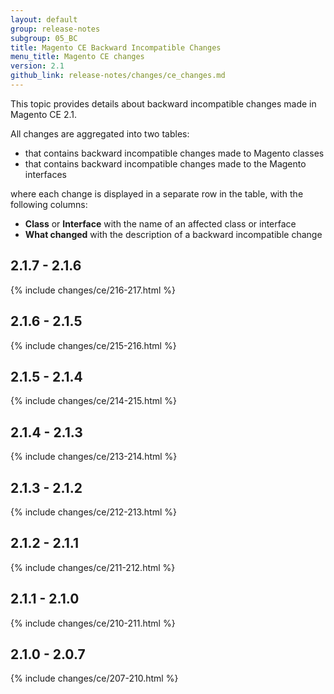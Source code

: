 ```yaml
---
layout: default
group: release-notes
subgroup: 05_BC
title: Magento CE Backward Incompatible Changes
menu_title: Magento CE changes
version: 2.1
github_link: release-notes/changes/ce_changes.md
---
```


This topic provides details about backward incompatible changes made in Magento CE 2.1.

All changes are aggregated into two tables:

- that contains backward incompatible changes made to Magento classes
- that contains backward incompatible changes made to the Magento interfaces

where each change is displayed in a separate row in the table, with the following columns:

- **Class** or **Interface** with the name of an affected class or interface
- **What changed** with the description of a backward incompatible change

## 2.1.7 - 2.1.6

{% include changes/ce/216-217.html %}

## 2.1.6 - 2.1.5

{% include changes/ce/215-216.html %}

## 2.1.5 - 2.1.4

{% include changes/ce/214-215.html %}

## 2.1.4 - 2.1.3

{% include changes/ce/213-214.html %}

## 2.1.3 - 2.1.2

{% include changes/ce/212-213.html %}

## 2.1.2 - 2.1.1

{% include changes/ce/211-212.html %}

## 2.1.1 - 2.1.0

{% include changes/ce/210-211.html %}

## 2.1.0 - 2.0.7 

{% include changes/ce/207-210.html %}

<!-- LINK DEFINITIONS -->

[mainline]: https://github.com/magento/magento2